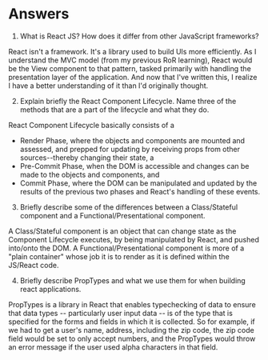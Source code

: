 # Answers

1. What is React JS? How does it differ from other JavaScript frameworks?

React isn't a framework. It's a library used to build UIs more efficiently. As I understand the MVC model (from my previous RoR learning), React would be the View component to that pattern, tasked primarily with handling the presentation layer of the application. And now that I've written this, I realize I have a better understanding of it than I'd originally thought.


2. Explain briefly the React Component Lifecycle. Name three of the methods that are a part of the lifecycle and what they do.

React Component Lifecycle basically consists of a 
- Render Phase, where the objects and components are mounted and assessed, and prepped for updating by receiving props from other sources--thereby changing their state, a 
- Pre-Commit Phase, when the DOM is accessible and changes can be made to the objects and components, and
- Commit Phase, where the DOM can be manipulated and updated by the results of the previous two phases and React's handling of these events.


3. Briefly describe some of the differences between a Class/Stateful component and a Functional/Presentational component.

A Class/Stateful component is an object that can change state as the Component Lifecycle executes, by being manipulated by React, and pushed into/onto the DOM.  A Functional/Presentational component is more of a "plain container" whose job it is to render as it is defined within the JS/React code.

4. Briefly describe PropTypes and what we use them for when building react applications.

PropTypes is a library in React that enables typechecking of data to ensure that data types -- particularly user input data -- is of the type that is specified for the forms and fields in which it is collected. So for example, if we had to get a user's name, address, including the zip code, the zip code field would be set to only accept numbers, and the PropTypes would throw an error message if the user used alpha characters in that field.
